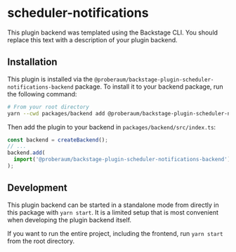 # scheduler-notifications

This plugin backend was templated using the Backstage CLI. You should replace this text with a description of your plugin backend.

## Installation

This plugin is installed via the `@proberaum/backstage-plugin-scheduler-notifications-backend` package. To install it to your backend package, run the following command:

```bash
# From your root directory
yarn --cwd packages/backend add @proberaum/backstage-plugin-scheduler-notifications-backend
```

Then add the plugin to your backend in `packages/backend/src/index.ts`:

```ts
const backend = createBackend();
// ...
backend.add(
  import('@proberaum/backstage-plugin-scheduler-notifications-backend'),
);
```

## Development

This plugin backend can be started in a standalone mode from directly in this
package with `yarn start`. It is a limited setup that is most convenient when
developing the plugin backend itself.

If you want to run the entire project, including the frontend, run `yarn start` from the root directory.
